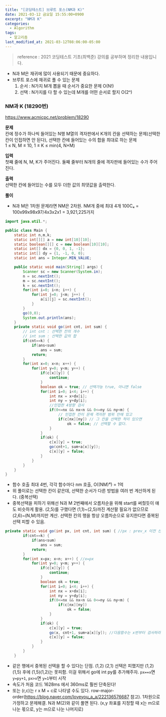 ```yaml
---
title: "[코딩테스트] 브루트 포스(NM과 K)"
date: 2021-03-12 금요일 15:55:00+0900
excerpt: "NM과 K"
categories:
  - Algorithm
tags:
  - 알고리즘
last_modified_at: 2021-03-12T08:06:00-05:00
---
```


> reference : 2021 코딩테스트 기초(최백준) 강의를 공부하며 정리한 내용입니다.

- N과 M은 재귀에 많이 사용되기 때문에 중요하다.
- 브루트 포스에 재귀로 풀 수 있는 문제
  1.  순서 : N가지 M개 뽑을 때 순서가 중요한 문제 O(N!)
  2.  선택 : N가지를 다 할 수 있는데 M개를 어떤 순서로 할지 O(2ⁿ)

### NM과 K (18290번)

https://www.acmicpc.net/problem/18290

**문제**  
칸에 정수가 하나씩 들어있는 N행 M열의 격자판에서 K개의 칸을 선택하는 문제(선택한 칸이 인접하면 안 된다), 선택한 칸에 들어있는 수의 합을 최대로 하는 문제  
1 ≤ N, M ≤ 10, 1 ≤ K ≤ min(4, N×M)

**입력**  
첫째 줄에 N, M, K가 주어진다. 둘째 줄부터 N개의 줄에 격자판에 들어있는 수가 주어진다.

**출력**  
선택한 칸에 들어있는 수를 모두 더한 값의 최댓값을 출력한다.

**풀이**

- N과 M은 1차원 문제라면 NM은 2차원. NM개 중에 최대 4개 100C₄ = 100x99x98x97/4x3x2x1 = 3,921,225가지

```java
import java.util.*;

public class Main {
	static int n,m,k;
	static int[][] a = new int[10][10];
	static boolean[][] c = new boolean[10][10];
	static int[] dx = {0, 0, 1, -1};
	static int[] dy = {1, -1, 0, 0};
	static int ans = Integer.MIN_VALUE;

	public static void main(String[] args) {
		Scanner sc = new Scanner(System.in);
		n = sc.nextInt();
		m = sc.nextInt();
		k = sc.nextInt();
		for(int i=0; i<n; i++) {
			for(int j=0; j<m; j++) {
				a[i][j] = sc.nextInt();
			}
		}
		go(0,0);
		System.out.println(ans);
	}
	private static void go(int cnt, int sum) {
		// int cnt : 선택한 칸의 개수
		// int sum : 선택한 값의 합
		if(cnt==k) {
			if(ans<sum)
				ans = sum;
			return;
		}
		for(int x=0; x<n; x++) {
			for(int y=0; y<m; y++) {
				if(c[x][y]) {
					continue;
				}
				boolean ok = true; // 선택가능 true, 아니면 false
				for(int i=0; i<4; i++) {
					int nx = x+dx[i];
					int ny = y+dy[i];
					//인접한 4방향 검사
					if(0<=nx && nx<n && 0<=ny && ny<m) {
						// 인접한 칸이 문제 격자판 범위 안에 있고
						if(c[nx][ny]) // 그 칸을 선택한 적이 있으면
							ok = false; // 선택할 수 없다.
					}
				}
				if(ok) {
					c[x][y] = true;
					go(cnt+1, sum+a[x][y]);
					c[x][y] = false;
				}
			}
		}
	}
}
```

- 함수 호출 최대 4번, 각각 함수마다 nm 호출, O((NM)⁴) = 1억
- 위 풀이로는 선택한 칸이 같은데, 선택한 순서가 다른 방법을 여러 번 계산하게 된다. (중복선택)
- 중복선택을 피하기 위해선 N과 M 2번쨰에서 오름차순을 위해 start를 써줬듯이 얘도 비슷하게 활용. (2,5)를 구했다면 (1,1)~(2,5)까진 계산팔 필요가 없으므로 (2,6)~(N,M)까지만 계산. 선택한 칸의 행을 항상 오름차순으로 유지한다면 중복된 선택 피할 수 있음.

```java
private static void go(int px, int cnt, int sum) { //px : prev_x 이전 선택칸 행번호
		if(cnt==k) {
			if(ans<sum)
				ans = sum;
			return;
		}
		for(int x=px; x<n; x++) { //x=px
			for(int y=0; y<m; y++) {
				if(c[x][y]) {
					continue;
				}
				boolean ok = true;
				for(int i=0; i<4; i++) {
					int nx = x+dx[i];
					int ny = y+dy[i];
					if(0<=nx && nx<n && 0<=ny && ny<m) {
						if(c[nx][ny])
							ok = false;
					}
				}
				if(ok) {
					c[x][y] = true;
					go(x, cnt+1, sum+a[x][y]); //다음함수는 x번부터 검사하라
					c[x][y] = false;
				}
			}
		}
	}
```

- 같은 행에서 중복된 선택을 할 수 있다는 단점. (1,2) (2,1) 선택은 피했지만 (1,2)(1,5) 후에 (1,5)(1,2)는 못피함. 이걸 위해서 go에 int py를 추가해주자. `px==x`면 `y=py+1`, `px>x`면 `y=1`부터 시작
- 속도가 처음 코드 1628ms 에서 360ms로 훨씬 단축된다!
- 또는 (r,c)는 r x M + c로 나타낼 수도 있다. row-major-order(https://blog.naver.com/loveyou_a_a/222136576687 참고). 1차원으로 가정하고 문제해결. N과 M(2)와 같이 풀면 된다. (x,y 좌표를 지정할 때 x는 m으로 나눈 몫으로, y는 m으로 나눈 나머지로)

